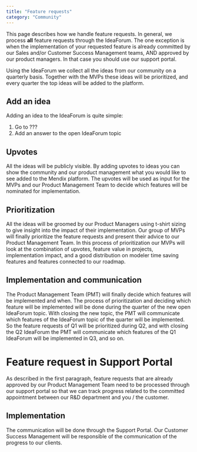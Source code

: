 ```yaml
---
title: "Feature requests"
category: "Community"
---
```

This page describes how we handle feature requests. In general, we process **all** feature requests through the IdeaForum. The one exception is when the implementation of your requested feature is already committed by our Sales and/or Customer Success Management teams, AND approved by our product managers. In that case you should use our support portal.

Using the IdeaForum we collect all the ideas from our community on a quarterly basis. Together with the MVPs these ideas will be prioritized, and every quarter the top ideas will be added to the platform.

## Add an idea

Adding an idea to the IdeaForum is quite simple:

1.  Go to ???
2.  Add an answer to the open IdeaForum topic

## Upvotes

All the ideas will be publicly visible. By adding upvotes to ideas you can show the community and our product management what you would like to see added to the Mendix platform. The upvotes will be used as input for the MVPs and our Product Management Team to decide which features will be nominated for implementation.

## Prioritization

All the ideas will be groomed by our Product Managers using t-shirt sizing to give insight into the impact of their implementation. Our group of MVPs will finally prioritize the feature requests and present their advice to our Product Management Team. In this process of prioritization our MVPs will look at the combination of upvotes, feature value in projects, implementation impact, and a good distribution on modeler time saving features and features connected to our roadmap.

## Implementation and communication

The Product Management Team (PMT) will finally decide which features will be implemented and when. The process of prioritization and deciding which feature will be implemented will be done during the quarter of the new open IdeaForum topic. With closing the new topic, the PMT will communicate which features of the IdeaForum topic of the quarter will be implemented. So the feature requests of Q1 will be prioritized during Q2, and with closing the Q2 IdeaForum the PMT will communicate which features of the Q1 IdeaForum will be implemented in Q3, and so on.

# Feature request in Support Portal

As described in the first paragraph, feature requests that are already approved by our Product Management Team need to be processed through our support portal so that we can track progress related to the committed appointment between our R&D department and you / the customer.

## Implementation

The communication will be done through the Support Portal. Our Customer Success Management will be responsible of the communication of the progress to our clients.

